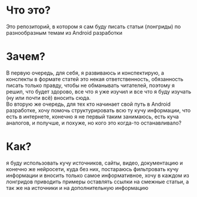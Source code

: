 # Что это?
Это репозиторий, в котором я сам буду писать статьи (лонгриды) по разнообразным темам из Android разработки

# Зачем?
В первую очередь, для себя, я развиваюсь и конспектирую, а конспекты в формате статей это некая ответственность, обязанность писать только правду, чтобы не обманывать читателей, поэтому я решил, что будет здорово, все что я уже изучил и все что я буду изучать (ну или почти всё) вносить сюда.
</br>
Во вторую же очередь, для тех кто начинает свой путь в Android разработке, хочу помочь структурировать всю ту кучу информации, что есть в интернете, конечно я не первый таким занимаюсь, есть куча аналогов, и получше, и похуже, но кого это когда-то останавливало?

# Как?
я буду использовать кучу источников, сайты, видео, документацию и конечно же нейросети, куда без них, постараюсь фильтровать кучу информации и вносить только самое информативное, хочу в каждом из лонгридов приводить примеры оставлять ссылки на смежные статьи, а так же на источники и на дополнительную информацию

